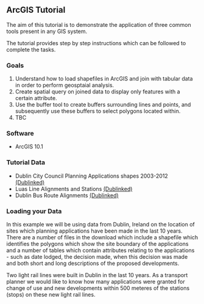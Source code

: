 ## ArcGIS Tutorial 

The aim of this tutorial is to demonstrate the application of three common tools present in any GIS system.

The tutorial provides step by step instructions which can be followed to complete the tasks.

### Goals
1. Understand how to load shapefiles in ArcGIS and join with tabular data in order to perform geosptaial analysis. 
2. Create spatial query on joined data to display only features with a certain attribute. 
3. Use the buffer tool to create buffers surrounding lines and points, and subsequently use these buffers to select polygons located within.
4. TBC

### Software
- ArcGIS 10.1

### Tutorial Data

- Dublin City Council Planning Applications shapes 2003-2012 [(Dublinked)](http://dublinked.com/datastore/datasets/dataset-303.php)
- Luas Line Alignments and Stations [(Dublinked)](http://dublinked.com/datastore/datasets/dataset-301.php)
- Dublin Bus Route Alignments [(Dublinked)](http://dublinked.com/datastore/datasets/dataset-258.php)

### Loading your Data
In this example we will be using data from Dublin, Ireland on the location of sites which planning applications have been made in the last 10 years. There are a number of files in the download which include a shapefile which identifies the polygons which show the site boundary of the applications and a number of tables which contain attributes relating to the applications - such as date lodged, the decision made, when this decision was made and both short and long descriptions of the proposed developments.

Two light rail lines were built in Dublin in the last 10 years. As a transport planner we would like to know how many applications were granted for change of use and new developments within 500 meteres of the stations (stops) on these new light rail lines.
